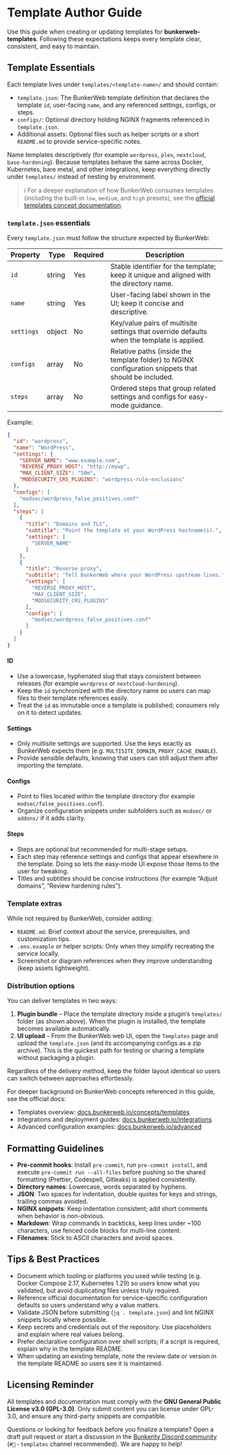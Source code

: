 # Template Author Guide

Use this guide when creating or updating templates for **bunkerweb-templates**. Following these expectations keeps every template clear, consistent, and easy to maintain.

## Template Essentials

Each template lives under `templates/<template-name>/` and should contain:

- `template.json`: The BunkerWeb template definition that declares the template `id`, user-facing `name`, and any referenced settings, configs, or steps.
- `configs/`: Optional directory holding NGINX fragments referenced in `template.json`.
- Additional assets: Optional files such as helper scripts or a short `README.md` to provide service-specific notes.

Name templates descriptively (for example `wordpress`, `plex`, `nextcloud`, `base-hardening`). Because templates behave the same across Docker, Kubernetes, bare metal, and other integrations, keep everything directly under `templates/` instead of nesting by environment.

> ℹ️ For a deeper explanation of how BunkerWeb consumes templates (including the built-in `low`, `medium`, and `high` presets), see the [official templates concept documentation](https://docs.bunkerweb.io/latest/concepts/#templates).

### `template.json` essentials

Every `template.json` must follow the structure expected by BunkerWeb:

| Property   | Type   | Required | Description                                                                                          |
| ---------- | ------ | -------- | ---------------------------------------------------------------------------------------------------- |
| `id`       | string | Yes      | Stable identifier for the template; keep it unique and aligned with the directory name.             |
| `name`     | string | Yes      | User-facing label shown in the UI; keep it concise and descriptive.                                  |
| `settings` | object | No       | Key/value pairs of multisite settings that override defaults when the template is applied.           |
| `configs`  | array  | No       | Relative paths (inside the template folder) to NGINX configuration snippets that should be included. |
| `steps`    | array  | No       | Ordered steps that group related settings and configs for easy-mode guidance.                        |

Example:

```json
{
  "id": "wordpress",
  "name": "WordPress",
  "settings": {
    "SERVER_NAME": "www.example.com",
    "REVERSE_PROXY_HOST": "http://mywp",
    "MAX_CLIENT_SIZE": "50m",
    "MODSECURITY_CRS_PLUGINS": "wordpress-rule-exclusions"
  },
  "configs": [
    "modsec/wordpress_false_positives.conf"
  ],
  "steps": [
    {
      "title": "Domains and TLS",
      "subtitle": "Point the template at your WordPress hostname(s).",
      "settings": [
        "SERVER_NAME"
      ]
    },
    {
      "title": "Reverse proxy",
      "subtitle": "Tell BunkerWeb where your WordPress upstream lives.",
      "settings": [
        "REVERSE_PROXY_HOST",
        "MAX_CLIENT_SIZE",
        "MODSECURITY_CRS_PLUGINS"
      ],
      "configs": [
        "modsec/wordpress_false_positives.conf"
      ]
    }
  ]
}
```

#### ID

- Use a lowercase, hyphenated slug that stays consistent between releases (for example `wordpress` or `nextcloud-hardening`).
- Keep the `id` synchronized with the directory name so users can map files to their template references easily.
- Treat the `id` as immutable once a template is published; consumers rely on it to detect updates.

#### Settings

- Only multisite settings are supported. Use the keys exactly as BunkerWeb expects them (e.g. `MULTISITE_DOMAIN`, `PROXY_CACHE_ENABLE`).
- Provide sensible defaults, knowing that users can still adjust them after importing the template.

#### Configs

- Point to files located within the template directory (for example `modsec/false_positives.conf`).
- Organize configuration snippets under subfolders such as `modsec/` or `addons/` if it adds clarity.

#### Steps

- Steps are optional but recommended for multi-stage setups.
- Each step may reference settings and configs that appear elsewhere in the template. Doing so lets the easy-mode UI expose those items to the user for tweaking.
- Titles and subtitles should be concise instructions (for example “Adjust domains”, “Review hardening rules”).

### Template extras

While not required by BunkerWeb, consider adding:

- `README.md`: Brief context about the service, prerequisites, and customization tips.
- `.env.example` or helper scripts: Only when they simplify recreating the service locally.
- Screenshot or diagram references when they improve understanding (keep assets lightweight).

### Distribution options

You can deliver templates in two ways:

1. **Plugin bundle** – Place the template directory inside a plugin’s `templates/` folder (as shown above). When the plugin is installed, the template becomes available automatically.
2. **UI upload** – From the BunkerWeb web UI, open the `Templates` page and upload the `template.json` (and its accompanying configs as a zip archive). This is the quickest path for testing or sharing a template without packaging a plugin.

Regardless of the delivery method, keep the folder layout identical so users can switch between approaches effortlessly.

For deeper background on BunkerWeb concepts referenced in this guide, see the official docs:

- Templates overview: [docs.bunkerweb.io/concepts/templates](https://docs.bunkerweb.io/latest/concepts/#templates)
- Integrations and deployment guides: [docs.bunkerweb.io/integrations](https://docs.bunkerweb.io/latest/integrations)
- Advanced configuration examples: [docs.bunkerweb.io/advanced](https://docs.bunkerweb.io/latest/advanced)

## Formatting Guidelines

- **Pre-commit hooks**: Install `pre-commit`, run `pre-commit install`, and execute `pre-commit run --all-files` before pushing so the shared formatting (Prettier, Codespell, Gitleaks) is applied consistently.
- **Directory names**: Lowercase, words separated by hyphens.
- **JSON**: Two spaces for indentation, double quotes for keys and strings, trailing commas avoided.
- **NGINX snippets**: Keep indentation consistent; add short comments when behavior is non-obvious.
- **Markdown**: Wrap commands in backticks, keep lines under ~100 characters, use fenced code blocks for multi-line content.
- **Filenames**: Stick to ASCII characters and avoid spaces.

## Tips & Best Practices

- Document which tooling or platforms you used while testing (e.g. Docker Compose 2.17, Kubernetes 1.29) so users know what you validated, but avoid duplicating files unless truly required.
- Reference official documentation for service-specific configuration defaults so users understand why a value matters.
- Validate JSON before submitting (`jq . template.json`) and lint NGINX snippets locally where possible.
- Keep secrets and credentials out of the repository. Use placeholders and explain where real values belong.
- Prefer declarative configuration over shell scripts; if a script is required, explain why in the template README.
- When updating an existing template, note the review date or version in the template README so users see it is maintained.

## Licensing Reminder

All templates and documentation must comply with the **GNU General Public License v3.0 (GPL-3.0)**. Only submit content you can license under GPL-3.0, and ensure any third-party snippets are compatible.

Questions or looking for feedback before you finalize a template? Open a draft pull request or start a discussion in the [Bunkerity Discord community](https://discord.gg/YEdMKqztMZ) (`#🧩・templates` channel recommended). We are happy to help!
